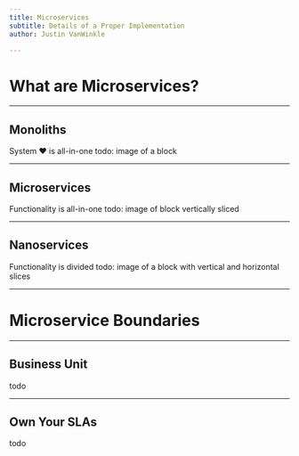 ```yaml
---
title: Microservices
subtitle: Details of a Proper Implementation
author: Justin VanWinkle

---
```


# What are Microservices?

***

## Monoliths

System :heart: is all-in-one
todo: image of a block

---

## Microservices

Functionality is all-in-one
todo: image of block vertically sliced

---

## Nanoservices

Functionality is divided
todo: image of a block with vertical and horizontal slices

***

# Microservice Boundaries

---

## Business Unit

todo

---

## Own Your SLAs

todo

